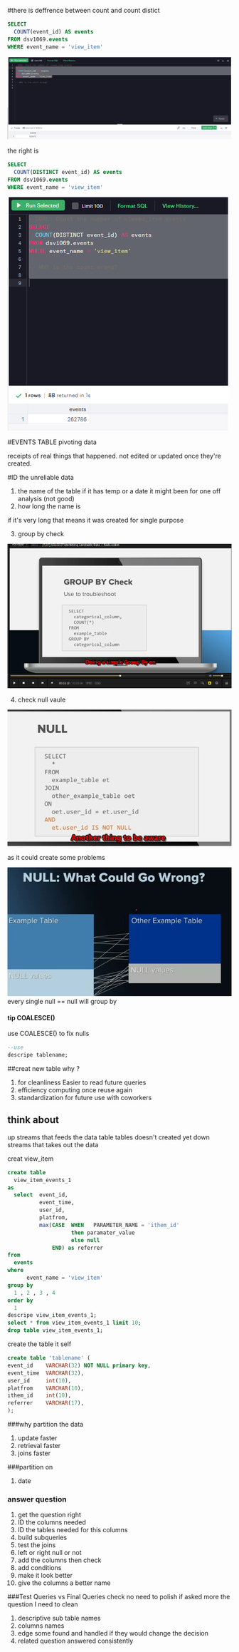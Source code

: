 #there is deffrence between count and count distict
```sql
SELECT
  COUNT(event_id) AS events
FROM dsv1069.events
WHERE event_name = 'view_item'
```
![img](01.PNG)

the right is
```sql
SELECT
  COUNT(DISTINCT event_id) AS events
FROM dsv1069.events
WHERE event_name = 'view_item'
```

![img](02.PNG)

#EVENTS TABLE
pivoting data

receipts of real things that happened.
not edited or updated once they're created.

#ID the unreliable data

1. the name of the table
if it has temp or a date it might been for one off analysis (not good)
2. how long the name is

if it's very long that means it was created for single purpose

3. group by check


![img](03.PNG)  

4. check null vaule

![img](04.PNG.jpg)

as it could create some problems

![img](05.jpg)
every single null == null will group by

#### tip COALESCE()
use COALESCE() to fix nulls

```sql
--use
descripe tablename;
```


##creat new table why ?
1. for cleanliness Easier to read future queries
2. efficiency computing once reuse again
3. standardization for future use with coworkers

## think about
up streams that feeds the data table
tables doesn't created yet
down streams that takes out the data

creat view_item
```sql
create table
  view_item_events_1
as
  select  event_id,
          event_time,
          user_id,
          platfrom,
          max(CASE  WHEN   PARAMETER_NAME = 'ithem_id'
                    then paramater_value
                    else null
              END) as referrer
from
  events
where
      event_name = 'view_item'
group by
  1 , 2 , 3 , 4
order by
  1
descripe view_item_events_1;
select * from view_item_events_1 limit 10;
drop table view_item_events_1;
```
create the table it self
```sql
create table 'tablename' (
event_id    VARCHAR(32) NOT NULL primary key,
event_time  VARCHAR(32),
user_id     int(10),
platfrom    VARCHAR(10),
ithem_id    int(10),
referrer    VARCHAR(17),
);
```

###why partition the data
1. update faster
2. retrieval faster
3. joins faster

###partition on
1. date


### answer question
1. get the question right
2. ID the columns needed
3. ID the tables needed for this columns
4. build subqueries
5. test the joins
6. left or right null or not
7. add the columns then check
8. add conditions
9. make it look better
10. give the columns a better name

###Test Queries vs Final Queries
check no need to polish
if asked more the question I need to clean
1. descriptive sub table names
2. columns names
3. edge some found and handled if they would change the decision
4. related question answered consistently 
